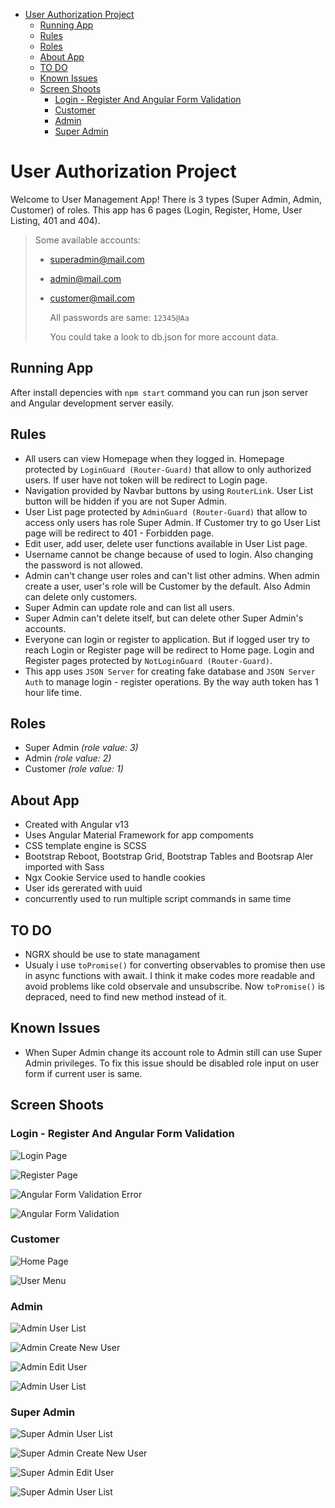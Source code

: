- [User Authorization Project](#user-authorization-project)
  - [Running App](#running-app)
  - [Rules](#rules)
  - [Roles](#roles)
  - [About App](#about-app)
  - [TO DO](#to-do)
  - [Known Issues](#known-issues)
  - [Screen Shoots](#screen-shoots)
    - [Login - Register And Angular Form Validation](#login---register-and-angular-form-validation)
    - [Customer](#customer)
    - [Admin](#admin)
    - [Super Admin](#super-admin)

# User Authorization Project

Welcome to User Management App! There is 3 types (Super Admin, Admin,
Customer) of roles. This app has 6 pages (Login, Register, Home, User
Listing, 401 and 404).

> Some available accounts:
>
> - superadmin@mail.com
> - admin@mail.com
> - customer@mail.com
>
>   All passwords are same: `12345@Aa`
>
>   You could take a look to db.json for more account data.

## Running App

After install depencies with `npm start` command you can run json server and Angular development server easily.

## Rules

- All users can view Homepage when they logged in. Homepage protected by `LoginGuard (Router-Guard)` that allow to only authorized users. If user have not token will be redirect to Login page.
- Navigation provided by Navbar buttons by using `RouterLink`. User List button will be hidden if you are not Super Admin.
- User List page protected by `AdminGuard (Router-Guard)` that allow to access only users has role Super Admin. If Customer try to go User List page will be redirect to 401 - Forbidden page.
- Edit user, add user, delete user functions available in User List page.
- Username cannot be change because of used to login. Also changing the password is not allowed.
- Admin can't change user roles and can't list other admins. When admin create a user, user's role will be Customer by the default. Also Admin can delete only customers.
- Super Admin can update role and can list all users.
- Super Admin can't delete itself, but can delete other Super Admin's accounts.
- Everyone can login or register to application. But if logged user try to reach Login or Register page will be redirect to Home page. Login and Register pages protected by `NotLoginGuard (Router-Guard)`.
- This app uses `JSON Server` for creating fake database and `JSON Server Auth` to manage login - register operations. By the way auth token has 1 hour life time.

## Roles

- Super Admin _(role value: 3)_
- Admin _(role value: 2)_
- Customer _(role value: 1)_

## About App

- Created with Angular v13
- Uses Angular Material Framework for app compoments
- CSS template engine is SCSS
- Bootstrap Reboot, Bootstrap Grid, Bootstrap Tables and Bootsrap Aler imported with Sass
- Ngx Cookie Service used to handle cookies
- User ids gererated with uuid
- concurrently used to run multiple script commands in same time

## TO DO

- NGRX should be use to state managament
- Usualy i use `toPromise()` for converting observables to promise then use in async functions with await. I think it make codes more readable and avoid problems like cold observale and unsubscribe. Now `toPromise()` is depraced, need to find new method instead of it.

## Known Issues

- When Super Admin change its account role to Admin still can use Super Admin privileges. To fix this issue should be disabled role input on user form if current user is same.

## Screen Shoots

### Login - Register And Angular Form Validation

![Login Page](screen-shoots/auth/login_screen.png)

![Register Page](screen-shoots/auth/register_screen.png)

![Angular Form Validation Error](screen-shoots/auth/register_form_validation_error.png)

![Angular Form Validation](screen-shoots/auth/register_form_valid.png)

### Customer

![Home Page](screen-shoots/customer/customer_home_screen.png)

![User Menu](screen-shoots/customer/user_menu.png)

### Admin

![Admin User List](screen-shoots/admin/admin_user_list.png)

![Admin Create New User](screen-shoots/admin/admin_create_new_user.png)

![Admin Edit User](screen-shoots/admin/admin_edit_user.png)

![Admin User List](screen-shoots/admin/admin_delete_user.png)

### Super Admin

![Super Admin User List](screen-shoots/super-admin/super_admin_user_list.png)

![Super Admin Create New User](screen-shoots/super-admin/super_admin_create_user.png)

![Super Admin Edit User](screen-shoots/super-admin/super_admin_edit_user.png)

![Super Admin User List](screen-shoots/super-admin/super_admin_delete_user.png)
